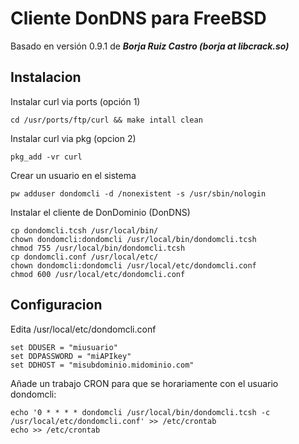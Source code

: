 # Cliente DonDNS para FreeBSD

Basado en versión 0.9.1 de ***Borja Ruiz Castro (borja at libcrack.so)***

## Instalacion

Instalar curl via ports (opción 1)  

```
cd /usr/ports/ftp/curl && make intall clean
```

Instalar curl via pkg (opcion 2)  


```
pkg_add -vr curl
```

Crear un usuario en el sistema  

```
pw adduser dondomcli -d /nonexistent -s /usr/sbin/nologin
```

Instalar el cliente de DonDominio (DonDNS)  

  
```
cp dondomcli.tcsh /usr/local/bin/
chown dondomcli:dondomcli /usr/local/bin/dondomcli.tcsh
chmod 755 /usr/local/bin/dondomcli.tcsh
cp dondomcli.conf /usr/local/etc/
chown dondomcli:dondomcli /usr/local/etc/dondomcli.conf
chmod 600 /usr/local/etc/dondomcli.conf
```


## Configuracion

Edita /usr/local/etc/dondomcli.conf 
 
```
set DDUSER = "miusuario"
set DDPASSWORD = "miAPIkey"
set DDHOST = "misubdominio.midominio.com"
``` 

Añade un trabajo CRON para que se horariamente con el usuario dondomcli:

```
echo '0 * * * * dondomcli /usr/local/bin/dondomcli.tcsh -c /usr/local/etc/dondomcli.conf' >> /etc/crontab
echo >> /etc/crontab
```

